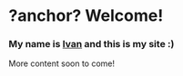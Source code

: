 # ?anchor? Welcome!
### My name is [**Ivan**](/contact) and this is my site :)
More content soon to come!